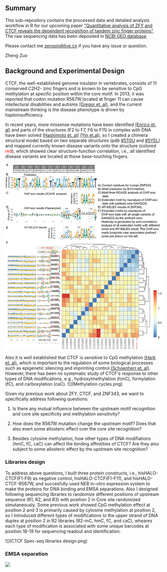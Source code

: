 ## Summary
This sub-repository contains the processed data and detailed analysis workflow in R for our upcoming paper ["Quantitative analysis of ZFY and CTCF reveals the dependent recognition of tandem zinc finger proteins"](https://www.biorxiv.org/content/10.1101/637298v2). The raw sequencing data has been deposited in [NCBI GEO database](https://www.ncbi.nlm.nih.gov/geo/query/acc.cgi?acc=GSE188166).

Please contact me <zeropin@live.cn> if you have any issue or question.

Zheng Zuo

## Background and Experimental Design

CTCF, the well-established genome insulator in vertebrates, consists of 11 conserved C2H2- zinc fingers and is known to be sensitive to CpG methylation at specific position within the core motif. In 2013, it was reported that codon mutation R567W located at finger 11 can cause intellectural disabilities and autisms [(Gregor et. al)](https://pubmed.ncbi.nlm.nih.gov/23746550/), and the current mainstream thinking is the disease phenotype is driven by haploinsufficiency.

In recent years, more missense mutations have been identified [(Enrico et. al)](https://pubmed.ncbi.nlm.nih.gov/31239556/) and parts of the structures (F2 to F7, F6 to F11) in complex with DNA have been solved [(Hashimoto et. al)](https://pubmed.ncbi.nlm.nih.gov/28529057/) [(Yin et.al)](https://pubmed.ncbi.nlm.nih.gov/29076501/), so I created a chimera structural model based on two separate structures (pdb [#5T0U](https://www.rcsb.org/structure/5T0U) and [#5YEL](https://www.rcsb.org/structure/5YEL)) and mapped currently known disease variants onto the structure (colored <span style="color: red;">red</span>), which showed clear structure-function correlation, i.e., all identified disease variants are located at those base-touching fingers.

![Structure model](/images/Figure5.png)

Also it is well established that CTCF is sensitive to CpG methylation [(Hark et. al)](https://pubmed.ncbi.nlm.nih.gov/10839547/), which is important to the regulation of some biological processes such as epigenetic silencing and imprinting control [(Schoenherr et. al)](https://www.nature.com/articles/ng1057z). However, there has been no systematic study of CTCF's response to other types of DNA modifications,  e.g., hydroxylmethylation (hmC), formylation (fC), and carboxylation (caC).
![](Methylation cycles.png)



Given my previous work about ZFY, CTCF, and ZNF343, we want to specifically address following questions:

1) Is there any mutual influence between the upstream motif recognition and core site specificity and methylation sensitivity?

2) How does the R567W mutation change the upstream motif? Does that also exert some allosteric effect over the core site recognition?

3) Besides cytosine methylation, how other types of DNA modifiations (hmC, fC, caC) can affect the binding affinitities of CTCF? Are they also subject to some allosteric effect by the upstream site recognition?


### Libraries design

To address above questions, I built three protein constructs, i.e., hisHALO-CTCF(F1-F9) as negative control, hisHALO-CTCF(F1-F11), and hisHALO-CTCF-R567W, and succesfully used NEB in-vitro expression system to make the proteins for DNA binding and EMSA separations. Also I designed following sequencing libraries to randomize different positions of upstream sequence (R1, R2, and R3) with position 2 in Core site randomized simutaneously. Some previous work showed CpG methylation effect at position 2 and 3 is primarily caused by cytosine methylation at position 2, so I introduced different types of modifications to the upper strand of DNA duplex at position 2 in R2 libraries (R2-mC, hmC, fC, and caC), wheares each type of modification is associated with some unique barcodes at position 18-19 for sequencing readout and identification.

![](CTCF Spec-seq libraries design.png)


### EMSA separation
![](./2020.09.15_FAM_annotated.png)

